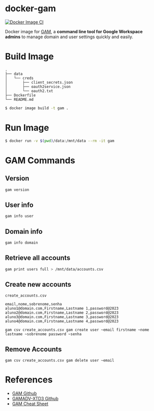 docker-gam
==========

[![Docker Image CI](https://github.com/andrespp/docker-gam/actions/workflows/docker-image.yml/badge.svg)](https://github.com/andrespp/docker-gam/actions/workflows/docker-image.yml)

Docker image for [GAM](https://github.com/GAM-team/GAM), a **command line tool
for Google Workspace admins** to manage domain and user settings quickly and
easily.

# Build Image

```
.
├── data
│   └── creds
│       ├── client_secrets.json
│       ├── oauth2service.json
│       └── oauth2.txt
├── Dockerfile
└── README.md
```

```bash
$ docker image build -t gam .
```

# Run Image

```bash
$ docker run -v $(pwd)/data:/mnt/data --rm -it gam
```

# GAM Commands

## Version

```bash
gam version
```

## User info

```bash
gam info user
```

## Domain info

```bash
gam info domain
```

## Retrieve all accounts

```bash
gam print users full > /mnt/data/accounts.csv
```

## Create new accounts

`create_accounts.csv`

```
email,nome,sobrenome,senha
aluno1@domain.com,Firstname,Lastname 1,password@2023
aluno2@domain.com,Firstname,Lastname 2,password@2023
aluno3@domain.com,Firstname,Lastname 3,password@2023
aluno4@domain.com,Firstname,Lastname 4,password@2023
```

```
gam csv create_accounts.csv gam create user ~email firstname ~nome lastname ~sobrenome password ~senha
```

## Remove Accounts

```
gam csv create_accounts.csv gam delete user ~email
```

# References

* [GAM Github](https://github.com/GAM-team/GAM)
* [GAMADV-XTD3 Github](https://github.com/taers232c/GAMADV-XTD3)
* [GAM Cheat Sheet](https://sites.google.com/jis.edu.bn/gam-commands/people/users#h.p_HzJY2UAsIZsi)
